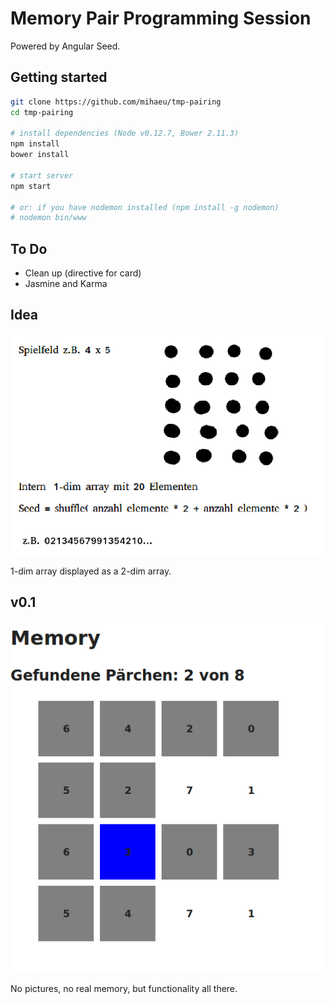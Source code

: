 # Memory Pair Programming Session

Powered by Angular Seed.

## Getting started

```bash
git clone https://github.com/mihaeu/tmp-pairing
cd tmp-pairing

# install dependencies (Node v0.12.7, Bower 2.11.3)
npm install
bower install

# start server
npm start

# or: if you have nodemon installed (npm install -g nodemon)
# nodemon bin/www
```

## To Do

 - Clean up (directive for card)
 - Jasmine and Karma

## Idea

![Idea](doc/idea.png)

1-dim array displayed as a 2-dim array.

## v0.1

![v0.1](doc/v0.1.png)

No pictures, no real memory, but functionality all there.